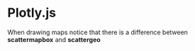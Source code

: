 # Plotly.js 

When drawing maps notice that there is a difference between **scattermapbox** and **scattergeo**